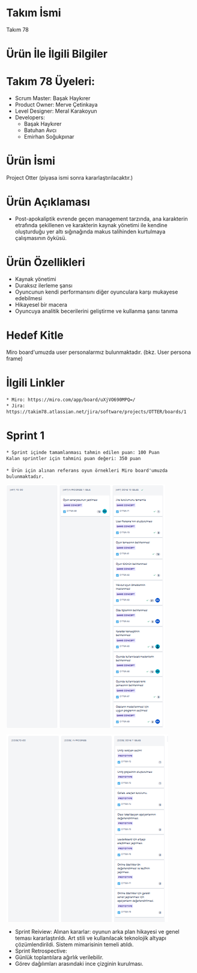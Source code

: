 # Takım İsmi
Takım 78

# Ürün İle İlgili Bilgiler
# Takım 78 Üyeleri:
  * Scrum Master: Başak Haykırer
  * Product Owner: Merve Çetinkaya
  * Level Designer: Meral Karakoyun
  * Developers:
    * Başak Haykırer
    * Batuhan Avcı
    * Emirhan Soğukpınar

# Ürün İsmi
Project Otter (piyasa ismi sonra kararlaştırılacaktır.)

# Ürün Açıklaması
  * Post-apokaliptik evrende geçen management tarzında, ana karakterin etrafında şekillenen ve karakterin kaynak yönetimi ile kendine oluşturduğu yer altı sığınağında makus talihinden kurtulmaya çalışmasının öyküsü.

# Ürün Özellikleri
  * Kaynak yönetimi
  * Duraksız ilerleme şansı
  * Oyuncunun kendi performansını diğer oyunculara karşı mukayese edebilmesi
  * Hikayesel bir macera
  * Oyuncuya analitik becerilerini geliştirme ve kullanma şansı tanıma


# Hedef Kitle
  Miro board'umuzda user personalarmız bulunmaktadır. (bkz. User persona frame)

# İlgili Linkler
    * Miro: https://miro.com/app/board/uXjVO690MPQ=/
    * Jira: https://takim78.atlassian.net/jira/software/projects/OTTER/boards/1

# Sprint 1
    * Sprint içinde tamamlanması tahmin edilen puan: 100 Puan
    Kalan sprintler için tahmini puan değeri: 350 puan

    * Ürün için alınan referans oyun örnekleri Miro board'umuzda bulunmaktadır.
    
 ![Spirnt1A](/ReadMeImages/hub1.png)
 
 ![Spirnt1B](/ReadMeImages/hub2.png)
 
  * Sprint Reiview: Alınan kararlar: oyunun arka plan hikayesi ve genel teması kararlaştırıldı. Art stili ve kullanılacak teknolojik altyapı çözümlendirildi. Sistem mimarisinin temeli atıldı.
  * Sprint Retrospective:
  * Günlük toplantılara ağırlık verilebilir.
  * Görev dağılımları arasındaki ince çizginin kurulması.
